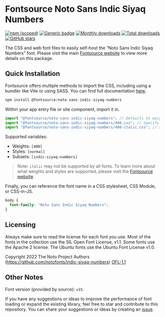 # Fontsource Noto Sans Indic Siyaq Numbers

[![npm (scoped)](https://img.shields.io/npm/v/@fontsource/noto-sans-indic-siyaq-numbers?color=brightgreen)](https://www.npmjs.com/package/@fontsource/noto-sans-indic-siyaq-numbers) [![Generic badge](https://img.shields.io/badge/fontsource-passing-brightgreen)](https://github.com/fontsource/fontsource) [![Monthly downloads](https://badgen.net/npm/dm/@fontsource/noto-sans-indic-siyaq-numbers)](https://github.com/fontsource/fontsource) [![Total downloads](https://badgen.net/npm/dt/@fontsource/noto-sans-indic-siyaq-numbers)](https://github.com/fontsource/fontsource) [![GitHub stars](https://img.shields.io/github/stars/fontsource/fontsource.svg?style=social&label=Star)](https://github.com/fontsource/fontsource/stargazers)

The CSS and web font files to easily self-host the “Noto Sans Indic Siyaq Numbers” font. Please visit the main [Fontsource website](https://fontsource.org/fonts/noto-sans-indic-siyaq-numbers) to view more details on this package.

## Quick Installation

Fontsource offers multiple methods to import the CSS, including using a bundler like Vite or using SASS. You can find full documentation [here](https://fontsource.org/docs/getting-started/introduction).

```javascript
npm install @fontsource/noto-sans-indic-siyaq-numbers
```

Within your app entry file or site component, import it in.

```javascript
import "@fontsource/noto-sans-indic-siyaq-numbers"; // Defaults to weight 400
import "@fontsource/noto-sans-indic-siyaq-numbers/400.css"; // Specify weight
import "@fontsource/noto-sans-indic-siyaq-numbers/400-italic.css"; // Specify weight and style
```

Supported variables:
- Weights: `[400]`
- Styles: `[normal]`
- Subsets: `[indic-siyaq-numbers]`

> Note: `italic` may not be supported by all fonts. To learn more about what weights and styles are supported, please visit the [Fontsource website](https://fontsource.org/fonts/noto-sans-indic-siyaq-numbers).

Finally, you can reference the font name in a CSS stylesheet, CSS Module, or CSS-in-JS.

```css
body {
  font-family: "Noto Sans Indic Siyaq Numbers";
}
```

## Licensing
Always make sure to read the license for each font you use. Most of the fonts in the collection use the SIL Open Font License, v1.1. Some fonts use the Apache 2 license. The Ubuntu fonts use the Ubuntu Font License v1.0.

Copyright 2022 The Noto Project Authors (https://github.com/notofonts/indic-siyaq-numbers)
[OFL-1.1](http://scripts.sil.org/OFL)

## Other Notes
Font version (provided by source): `v15`.

If you have any suggestions or ideas to improve the performance of font loading or expand the existing library, feel free to star and contribute to this repository. You can share your suggestions or ideas by creating an [issue](https://github.com/fontsource/fontsource/issues).